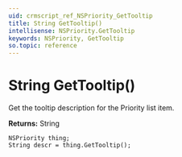 ```yaml
---
uid: crmscript_ref_NSPriority_GetTooltip
title: String GetTooltip()
intellisense: NSPriority.GetTooltip
keywords: NSPriority, GetTooltip
so.topic: reference
---
```


# String GetTooltip()

Get the tooltip description for the Priority list item.

**Returns:** String

```crmscript
NSPriority thing;
String descr = thing.GetTooltip();
```

